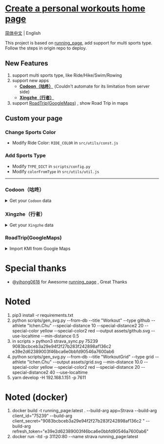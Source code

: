 # [Create a personal workouts home page](http://workouts.ben29.xyz) 

[简体中文](README-CN.md) | English

This project is based on [running_page](https://github.com/yihong0618/running_page), add support for multi sports type. Follow the steps in origin repo to deploy.


## New Features
1. support multi sports type, like Ride/Hike/Swim/Rowing
1. support new apps
    - **[Codoon（咕咚）](#codoon咕咚)** (Couldn't automate for its limitation from server side)
    - **[Xingzhe（行者）](#xingzhe行者)**
1. support [RoadTrip(GoogleMaps)](#roadtripgooglemaps) , show Road Trip in maps



## Custom your page

### Change Sports Color

* Modify Ride Color: `RIDE_COLOR` in `src/utils/const.js` 

### Add Sports Type

* Modify `TYPE_DICT` in  `scripts/config.py`
* Modify `colorFromType` in  `src/utils/util.js` 
---
### Codoon（咕咚）

<details>
<summary>Get your <code>Codoon</code> data</summary>

```python
python3(python) scripts/codoon_sync.py ${your mobile or email} ${your password}
```

example：
```python
python3(python) scripts/codoon_sync.py 13333xxxx xxxx
```

> use `--with-gpx` flag to save your gpx data
>
> use `--from-auth-token` flag to login by refresh_token&user_id

![image](https://user-images.githubusercontent.com/6956444/105690972-9efaab00-5f37-11eb-905c-65a198ad2300.png)

example：

```python
python3(python) scripts/codoon_sync.py 54bxxxxxxx fefxxxxx-xxxx-xxxx --from-auth-token
```

</details>

### Xingzhe（行者）

<details>
<summary>Get your <code>Xingzhe</code> data</summary>

```python
python3(python) scripts/xingzhe_sync.py ${your mobile or email} ${your password}
```

example：
```python
python3(python) scripts/xingzhe_sync.py 13333xxxx xxxx
```

> use `--with-gpx` flag to save your gpx data
>
> use `--from-auth-token` flag to login by refresh_token&user_id

![image](https://user-images.githubusercontent.com/6956444/106879771-87c97380-6716-11eb-9c28-fbf70e15e1c3.png)

example：

```python
python3(python) scripts/xingzhe_sync.py w0xxx 185000 --from-auth-token
```

</details>

### RoadTrip(GoogleMaps)

<details>
<summary>Import KMl from Google Maps</summary>

1. Create map in  [Google Maps](https://www.google.com/maps/d/) (keep route in one Layer)
2. Export Layer to KML file
3. Rename the file to `import.kml` and place it into `scripts`
4. Modify `scripts/kml2polyline.py`, fill in the trip info
  ```
  # TODO modify here
  # trip name
  track.name = "2020-10 Tibet Road Trip"
  # start/end time Year-Month-Day-Hour-Minute
  track.start_time = datetime(2020, 9, 29, 10, 0)
  track.end_time = datetime(2020, 10, 10, 18, 0)
  # total distance
  distance = 4000  # KM
  # total days
  days = 12
  # average daily distacnce
  hours_per_day = 6
  ```
5. Execute in Console
  ```python
  python3(python) scripts\kml2polyline.py
  ```
</details>

# Special thanks
- @[yihong0618](https://github.com/yihong0618) for Awesome [running_page](https://github.com/yihong0618/running_page) , Great Thanks


# Noted
1. pip3 install -r requirements.txt
2. python scripts/gen_svg.py --from-db --title "Workout" --type github --athlete "Ichen.Chu" --special-distance 10 --special-distance2 20 --special-color yellow --special-color2 red --output assets/github.svg --use-localtime --min-distance 0.5
3. in scripts > python3 strava_sync.py 75239 9083bcbceb3a29e94f2f27b283f242898af136c2 e39e2d62389003f46bca6e0bbfd90546a7600ab6
4. python scripts/gen_svg.py --from-db --title "WorkoutGrid" --type grid --athlete "Ichen.Chu"  --output assets/grid.svg --min-distance 10.0 --special-color yellow --special-color2 red --special-distance 20 --special-distance2 40 --use-localtime
5. yarn develop -H 192.168.1.151 -p 7611

# Noted (docker)
1.  docker build -t running_page:latest . --build-arg app=Strava --build-arg client_id="75239"  --build-arg client_secret="9083bcbceb3a29e94f2f27b283f242898af136c2 "  --build-arg refresh_token="e39e2d62389003f46bca6e0bbfd90546a7600ab6"
2. docker run -itd -p 31120:80 --name strava running_page:latest
